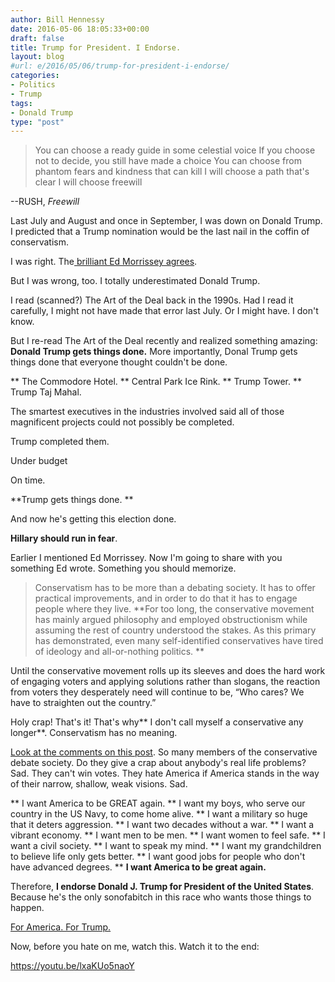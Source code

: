 ```yaml
---
author: Bill Hennessy
date: 2016-05-06 18:05:33+00:00
draft: false
title: Trump for President. I Endorse.
layout: blog
#url: e/2016/05/06/trump-for-president-i-endorse/
categories:
- Politics
- Trump
tags:
- Donald Trump
type: "post"
---
```


> You can choose a ready guide in some celestial voice
If you choose not to decide, you still have made a choice
You can choose from phantom fears and kindness that can kill
I will choose a path that's clear
I will choose freewill

--RUSH, _Freewill_



Last July and August and once in September, I was down on Donald Trump. I predicted that a Trump nomination would be the last nail in the coffin of conservatism.

I was right. The[ brilliant Ed Morrissey agrees](https://www.businessinsider.com/the-gop-has-a-hard-truth-to-face-conservativism-doesnt-matter-2016-5).

But I was wrong, too. I totally underestimated Donald Trump.

I read (scanned?) The Art of the Deal back in the 1990s. Had I read it carefully, I might not have made that error last July. Or I might have. I don't know.

But I re-read The Art of the Deal recently and realized something amazing: **Donald Trump gets things done.** More importantly, Donal Trump gets things done that everyone thought couldn't be done.




** The Commodore Hotel.
** Central Park Ice Rink.
** Trump Tower.
** Trump Taj Mahal.


The smartest executives in the industries involved said all of those magnificent projects could not possibly be completed.

Trump completed them.

Under budget

On time.

**Trump gets things done. **

And now he's getting this election done.

**Hillary should run in fear**.

Earlier I mentioned Ed Morrissey. Now I'm going to share with you something Ed wrote. Something you should memorize.



> Conservatism has to be more than a debating society. It has to offer practical improvements, and in order to do that it has to engage people where they live. **For too long, the conservative movement has mainly argued philosophy and employed obstructionism while assuming the rest of country understood the stakes. As this primary has demonstrated, even many self-identified conservatives have tired of ideology and all-or-nothing politics. **

Until the conservative movement rolls up its sleeves and does the hard work of engaging voters and applying solutions rather than slogans, the reaction from voters they desperately need will continue to be, “Who cares? We have to straighten out the country.”



Holy crap! That's it! That's why** I don't call myself a conservative any longer**. Conservatism has no meaning.

[Look at the comments on this post](https://hennessysview.com/2016/05/04/an-affair-to-dismember/). So many members of the conservative debate society. Do they give a crap about anybody's real life problems? Sad. They can't win votes. They hate America if America stands in the way of their narrow, shallow, weak visions. Sad.




** I want America to be GREAT again.
** I want my boys, who serve our country in the US Navy, to come home alive.
** I want a military so huge that it deters aggression.
** I want two decades without a war.
** I want a vibrant economy.
** I want men to be men.
** I want women to feel safe.
** I want a civil society.
** I want to speak my mind.
** I want my grandchildren to believe life only gets better.
** I want good jobs for people who don't have advanced degrees.
** **I want America to be great again.**


Therefore, **I endorse Donald J. Trump for President of the United States**. Because he's the only sonofabitch in this race who wants those things to happen.

[For America. For Trump.](https://hennessysview.com/2016/05/03/for-trump/)

Now, before you hate on me, watch this. Watch it to the end:

https://youtu.be/lxaKUo5naoY
